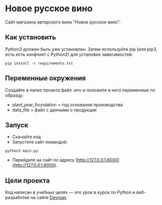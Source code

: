# Новое русское вино

Сайт магазина авторского вина "Новое русское вино".


## Как установить

Python3 должен быть уже установлен. Затем используйте pip (или pip3, есть есть конфликт с Python2) для установки зависимостей:

```
pip install -r requirements.txt
```


## Переменные окружения

Создайте в папке проекта файл .env и положите в него переменные по образцу:
* plant_year_foundation = год основания производства
* data_file = файл с данными о продукции


## Запуск


- Скачайте код
- Запустите сайт командой:
 ```
 python3 main.py
 ```
- Перейдите на сайт по адресу [http://127.0.0.1:8000](http://127.0.0.1:8000).


## Цели проекта

Код написан в учебных целях — это урок в курсе по Python и веб-разработке на сайте [Devman](https://dvmn.org).
